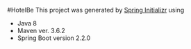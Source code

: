 #HotelBe
This project was generated by [Spring Initializr](https://start.spring.io/) using 
+ Java 8
+ Maven ver. 3.6.2
+ Spring Boot version 2.2.0
